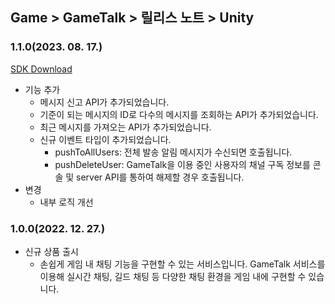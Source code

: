 ## Game > GameTalk > 릴리스 노트 > Unity

### 1.1.0(2023. 08. 17.)

[SDK Download](https://static.toastoven.net/toastcloud/sdk_download/gametalk/v1.1.0/GameTalkSDK_Unity.zip)

* 기능 추가
    * 메시지 신고 API가 추가되었습니다.
    * 기준이 되는 메시지의 ID로 다수의 메시지를 조회하는 API가 추가되었습니다.
    * 최근 메시지를 가져오는 API가 추가되었습니다. 
    * 신규 이벤트 타입이 추가되었습니다.
        * pushToAllUsers: 전체 발송 알림 메시지가 수신되면 호출됩니다.
        * pushDeleteUser: GameTalk을 이용 중인 사용자의 채널 구독 정보를 콘솔 및 server API를 통하여 해제할 경우 호출됩니다.
* 변경
    * 내부 로직 개선
        
### 1.0.0(2022. 12. 27.)

* 신규 상품 출시
    * 손쉽게 게임 내 채팅 기능을 구현할 수 있는 서비스입니다. GameTalk 서비스를 이용해 실시간 채팅, 길드 채팅 등 다양한 채팅 환경을 게임 내에 구현할 수 있습니다.